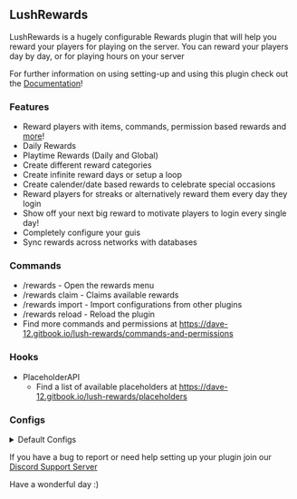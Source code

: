 ## LushRewards
LushRewards is a hugely configurable Rewards plugin that will help you reward your players for playing on the server. You can reward your players day by day, or for playing hours on your server

For further information on using setting-up and using this plugin check out the [Documentation](https://dave-12.gitbook.io/lush-rewards/)!


### Features
- Reward players with items, commands, permission based rewards and [more](https://dave-12.gitbook.io/lush-rewards/configuring/reward-configuration#reward-types)!
- Daily Rewards
- Playtime Rewards (Daily and Global)
- Create different reward categories
- Create infinite reward days or setup a loop
- Create calender/date based rewards to celebrate special occasions
- Reward players for streaks or alternatively reward them every day they login
- Show off your next big reward to motivate players to login every single day!
- Completely configure your guis
- Sync rewards across networks with databases


### Commands
- /rewards - Open the rewards menu
- /rewards claim - Claims available rewards
- /rewards import <plugin> - Import configurations from other plugins
- /rewards reload - Reload the plugin
- Find more commands and permissions at https://dave-12.gitbook.io/lush-rewards/commands-and-permissions


### Hooks
- PlaceholderAPI
  - Find a list of available placeholders at https://dave-12.gitbook.io/lush-rewards/placeholders


### Configs

<details>
<summary>Default Configs</summary>

- [config.yml](https://dave-12.gitbook.io/lush-rewards/configuring/main-config#config.yml)
- [daily-rewards.yml](https://dave-12.gitbook.io/lush-rewards/configuring/modules/daily-rewards#daily-rewards.yml)
- [daily-playtime-rewards.yml](https://dave-12.gitbook.io/lush-rewards/configuring/modules/daily-playtime-rewards#daily-playtime-rewards.yml)
- [global-playtime-rewards.yml](https://dave-12.gitbook.io/lush-rewards/configuring/modules/global-playtime-rewards#global-playtime-rewards.yml)

</details>


If you have a bug to report or need help setting up your plugin join our [Discord Support Server](https://discord.gg/p3duRZsZ2f)

Have a wonderful day :)
